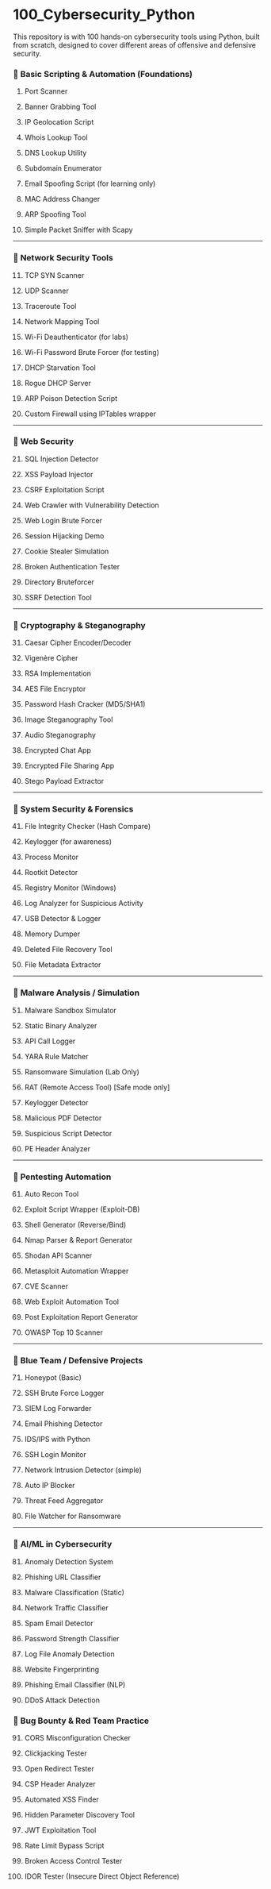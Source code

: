 # 100_Cybersecurity_Python
This repository is with 100 hands-on cybersecurity tools using Python, built from scratch, designed to cover different areas of offensive and defensive security.

### 🔹 **Basic Scripting & Automation (Foundations)**

1. Port Scanner
    
2. Banner Grabbing Tool
    
3. IP Geolocation Script
    
4. Whois Lookup Tool
    
5. DNS Lookup Utility
    
6. Subdomain Enumerator
    
7. Email Spoofing Script (for learning only)
    
8. MAC Address Changer
    
9. ARP Spoofing Tool
    
10. Simple Packet Sniffer with Scapy
    

---

### 🔹 **Network Security Tools**

11. TCP SYN Scanner
    
12. UDP Scanner
    
13. Traceroute Tool
    
14. Network Mapping Tool
    
15. Wi-Fi Deauthenticator (for labs)
    
16. Wi-Fi Password Brute Forcer (for testing)
    
17. DHCP Starvation Tool
    
18. Rogue DHCP Server
    
19. ARP Poison Detection Script
    
20. Custom Firewall using IPTables wrapper
    

---

### 🔹 **Web Security**

21. SQL Injection Detector
    
22. XSS Payload Injector
    
23. CSRF Exploitation Script
    
24. Web Crawler with Vulnerability Detection
    
25. Web Login Brute Forcer
    
26. Session Hijacking Demo
    
27. Cookie Stealer Simulation
    
28. Broken Authentication Tester
    
29. Directory Bruteforcer
    
30. SSRF Detection Tool
    

---

### 🔹 **Cryptography & Steganography**

31. Caesar Cipher Encoder/Decoder
    
32. Vigenère Cipher
    
33. RSA Implementation
    
34. AES File Encryptor
    
35. Password Hash Cracker (MD5/SHA1)
    
36. Image Steganography Tool
    
37. Audio Steganography
    
38. Encrypted Chat App
    
39. Encrypted File Sharing App
    
40. Stego Payload Extractor
    

---

### 🔹 **System Security & Forensics**

41. File Integrity Checker (Hash Compare)
    
42. Keylogger (for awareness)
    
43. Process Monitor
    
44. Rootkit Detector
    
45. Registry Monitor (Windows)
    
46. Log Analyzer for Suspicious Activity
    
47. USB Detector & Logger
    
48. Memory Dumper
    
49. Deleted File Recovery Tool
    
50. File Metadata Extractor
    

---

### 🔹 **Malware Analysis / Simulation**

51. Malware Sandbox Simulator
    
52. Static Binary Analyzer
    
53. API Call Logger
    
54. YARA Rule Matcher
    
55. Ransomware Simulation (Lab Only)
    
56. RAT (Remote Access Tool) [Safe mode only]
    
57. Keylogger Detector
    
58. Malicious PDF Detector
    
59. Suspicious Script Detector
    
60. PE Header Analyzer
    

---

### 🔹 **Pentesting Automation**

61. Auto Recon Tool
    
62. Exploit Script Wrapper (Exploit-DB)
    
63. Shell Generator (Reverse/Bind)
    
64. Nmap Parser & Report Generator
    
65. Shodan API Scanner
    
66. Metasploit Automation Wrapper
    
67. CVE Scanner
    
68. Web Exploit Automation Tool
    
69. Post Exploitation Report Generator
    
70. OWASP Top 10 Scanner
    

---

### 🔹 **Blue Team / Defensive Projects**

71. Honeypot (Basic)
    
72. SSH Brute Force Logger
    
73. SIEM Log Forwarder
    
74. Email Phishing Detector
    
75. IDS/IPS with Python
    
76. SSH Login Monitor
    
77. Network Intrusion Detector (simple)
    
78. Auto IP Blocker
    
79. Threat Feed Aggregator
    
80. File Watcher for Ransomware
    

---

### 🔹 **AI/ML in Cybersecurity**

81. Anomaly Detection System
    
82. Phishing URL Classifier
    
83. Malware Classification (Static)
    
84. Network Traffic Classifier
    
85. Spam Email Detector
    
86. Password Strength Classifier
    
87. Log File Anomaly Detection
    
88. Website Fingerprinting
    
89. Phishing Email Classifier (NLP)
    
90. DDoS Attack Detection
    
### 🔹 **Bug Bounty & Red Team Practice**

91. CORS Misconfiguration Checker
    
92. Clickjacking Tester
    
93. Open Redirect Tester
    
94. CSP Header Analyzer
    
95. Automated XSS Finder
    
96. Hidden Parameter Discovery Tool
    
97. JWT Exploitation Tool
    
98. Rate Limit Bypass Script
    
99. Broken Access Control Tester
    
100. IDOR Tester (Insecure Direct Object Reference)
